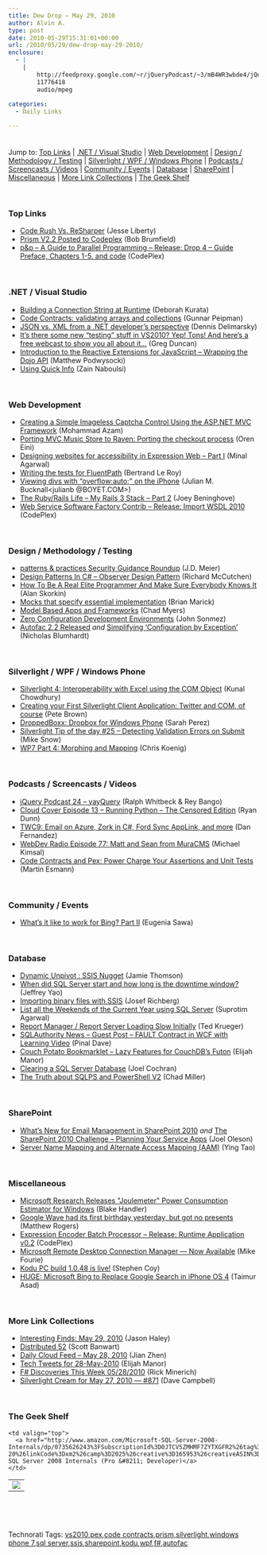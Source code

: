 ```yaml
---
title: Dew Drop – May 29, 2010
author: Alvin A.
type: post
date: 2010-05-29T15:31:01+00:00
url: /2010/05/29/dew-drop-may-29-2010/
enclosure:
  - |
    |
        http://feedproxy.google.com/~r/jQueryPodcast/~3/mB4WR3wbde4/jQueryPodcast-024-yayQuery.mp3
        11776418
        audio/mpeg
        
categories:
  - Daily Links

---
```

<div class="wlWriterHeaderFooter" style="float:none; margin:0px; padding:4px 0px 4px 0px;">
</div>

Jump to: [Top Links][1] | [.NET / Visual Studio][2] | [Web Development][3] | [Design / Methodology / Testing][4] | [Silverlight / WPF / Windows Phone][5] | [Podcasts / Screencasts / Videos][6] | [Community / Events][7] | [Database][8] | [SharePoint][9] | [Miscellaneous][10] | [More Link Collections][11] | [The Geek Shelf][12] 

&#160;

### <a name="top"></a>Top Links

  * [Code Rush Vs. ReSharper][13] (Jesse Liberty)
  * [Prism V2.2 Posted to Codeplex][14] (Bob Brumfield)
  * [p&p &#8211; A Guide to Parallel Programming &#8211; Release: Drop 4 &#8211; Guide Preface, Chapters 1-5, and code][15] (CodePlex)

&#160;

### <a name="dotnet"></a>.NET / Visual Studio

  * [Building a Connection String at Runtime][16] (Deborah Kurata)
  * [Code Contracts: validating arrays and collections][17] (Gunnar Peipman)
  * [JSON vs. XML from a .NET developer’s perspective][18] (Dennis Delimarsky)
  * [It’s there some new “testing” stuff in VS2010? Yep! Tons! And here’s a free webcast to show you all about it…][19] (Greg Duncan)
  * [Introduction to the Reactive Extensions for JavaScript – Wrapping the Dojo API][20] (Matthew Podwysocki)
  * [Using Quick Info][21] (Zain Naboulsi)

&#160;

### <a name="web"></a>Web Development

  * [Creating a Simple Imageless Captcha Control Using the ASP.NET MVC Framework][22] (Mohammad Azam)
  * [Porting MVC Music Store to Raven: Porting the checkout process][23] (Oren Eini)
  * [Designing websites for accessibility in Expression Web – Part I][24] (Minal Agarwal)
  * [Writing the tests for FluentPath][25] (Bertrand Le Roy)
  * [Viewing divs with “overflow:auto;” on the iPhone][26] (Julian M. Bucknall<julianb @BOYET.COM>)
  * [The Ruby/Rails Life &#8211; My Rails 3 Stack &#8211; Part 2][27] (Joey Beninghove)
  * [Web Service Software Factory Contrib &#8211; Release: Import WSDL 2010][28] (CodePlex)

&#160;

### <a name="design"></a>Design / Methodology / Testing

  * [patterns & practices Security Guidance Roundup][29] (J.D. Meier)
  * [Design Patterns In C# &#8211; Observer Design Pattern][30] (Richard McCutchen)
  * [How To Be A Real Elite Programmer And Make Sure Everybody Knows It][31] (Alan Skorkin)
  * [Mocks that specify essential implementation][32] (Brian Marick)
  * [Model Based Apps and Frameworks][33] (Chad Myers)
  * [Zero Configuration Development Environments][34] (John Sonmez)
  * [Autofac 2.2 Released][35] _and_&#160;[Simplifying ‘Configuration by Exception’][36] (Nicholas Blumhardt)

&#160;

### <a name="silverlight"></a>Silverlight / WPF / Windows Phone

  * [Silverlight 4: Interoperability with Excel using the COM Object][37] (Kunal Chowdhury)
  * [Creating your First Silverlight Client Application: Twitter and COM, of course][38] (Pete Brown)
  * [DroppedBoxx: Dropbox for Windows Phone][39] (Sarah Perez)
  * [Silverlight Tip of the day #25 – Detecting Validation Errors on Submit][40] (Mike Snow)
  * [WP7 Part 4: Morphing and Mapping][41] (Chris Koenig)

&#160;

### <a name="podcasts"></a>Podcasts / Screencasts / Videos

  * [jQuery Podcast 24 &#8211; yayQuery][42] (Ralph Whitbeck & Rey Bango)
  * [Cloud Cover Episode 13 &#8211; Running Python &#8211; The Censored Edition][43] (Ryan Dunn)
  * [TWC9: Email on Azure, Zork in C#, Ford Sync AppLink, and more][44] (Dan Fernandez)
  * [WebDev Radio Episode 77: Matt and Sean from MuraCMS][45] (Michael Kimsal)
  * [Code Contracts and Pex: Power Charge Your Assertions and Unit Tests][46] (Martin Esmann)

&#160;

### <a name="events"></a>Community / Events

  * [What&#8217;s it like to work for Bing? Part II][47] (Eugenia Sawa)

&#160;

### <a name="db"></a>Database

  * [Dynamic Unpivot : SSIS Nugget][48] (Jamie Thomson)
  * [When did SQL Server start and how long is the downtime window?][49] (Jeffrey Yao)
  * [Importing binary files with SSIS][50] (Josef Richberg)
  * [List all the Weekends of the Current Year using SQL Server][51] (Suprotim Agarwal)
  * [Report Manager / Report Server Loading Slow Initially][52] (Ted Krueger)
  * [SQLAuthority News – Guest Post – FAULT Contract in WCF with Learning Video][53] (Pinal Dave)
  * [Couch Potato Bookmarklet – Lazy Features for CouchDB’s Futon][54] (Elijah Manor)
  * [Clearing a SQL Server Database][55] (Joel Cochran)
  * [The Truth about SQLPS and PowerShell V2][56] (Chad Miller)

&#160;

### <a name="sp"></a>SharePoint

  * [What’s New for Email Management in SharePoint 2010][57] _and_&#160;[The SharePoint 2010 Challenge – Planning Your Service Apps][58] (Joel Oleson)
  * [Server Name Mapping and Alternate Access Mapping (AAM)][59] (Ying Tao)

&#160;

### <a name="misc"></a>Miscellaneous

  * [Microsoft Research Releases "Joulemeter" Power Consumption Estimator for Windows][60] (Blake Handler)
  * [Google Wave had its first birthday yesterday, but got no presents][61] (Matthew Rogers)
  * [Expression Encoder Batch Processor &#8211; Release: Runtime Application v0.2][62] (CodePlex)
  * [Microsoft Remote Desktop Connection Manager — Now Available][63] (Mike Fourie)
  * [Kodu PC build 1.0.48 is live!][64] (Stephen Coy)
  * [HUGE: Microsoft Bing to Replace Google Search in iPhone OS 4][65] (Taimur Asad)

&#160;

### <a name="links"></a>More Link Collections

  * [Interesting Finds: May 29, 2010][66] (Jason Haley)
  * [Distributed 52][67] (Scott Banwart)
  * [Daily Cloud Feed &#8211; May 28, 2010][68] (Jian Zhen)
  * [Tech Tweets for 28-May-2010][69] (Elijah Manor)
  * [F# Discoveries This Week 05/28/2010][70] (Rick Minerich)
  * [Silverlight Cream for May 27, 2010 &#8212; #871][71] (Dave Campbell)

&#160;

### <a name="shelf"></a>The Geek Shelf

<table border="0" cellspacing="0" cellpadding="0">
  <tr>
    <td>
      <img data-recalc-dims="1" decoding="async" src="https://i0.wp.com/ecx.images-amazon.com/images/I/51r%252Bg-B3bXL._SL160_.jpg?w=660" />
    </td>
    
    <td valign="top">
      <a href="http://www.amazon.com/Microsoft-SQL-Server-2008-Internals/dp/0735626243%3FSubscriptionId%3D0JTCV5ZMHMF7ZYTXGFR2%26tag%3Dalvinashcraft-20%26linkCode%3Dxm2%26camp%3D2025%26creative%3D165953%26creativeASIN%3D0735626243">Microsoft SQL Server 2008 Internals (Pro &#8211; Developer)</a>
    </td>
  </tr>
</table>

&#160;

<div style="padding-bottom: 0px; margin: 0px; padding-left: 0px; padding-right: 0px; display: inline; float: none; padding-top: 0px" id="scid:C16BAC14-9A3D-4c50-9394-FBFEF7A93539:e13689a3-d482-45a1-ade5-4344763b88db" class="wlWriterSmartContent">
  <!--dotnetkickit-->
</div>

&#160;

<div style="padding-bottom: 0px; margin: 0px; padding-left: 0px; padding-right: 0px; display: inline; float: none; padding-top: 0px" id="scid:0767317B-992E-4b12-91E0-4F059A8CECA8:df308629-5a52-477d-bc5d-d52a08325f10" class="wlWriterSmartContent">
  Technorati Tags: <a href="http://technorati.com/tags/vs2010" rel="tag">vs2010</a>,<a href="http://technorati.com/tags/pex" rel="tag">pex</a>,<a href="http://technorati.com/tags/code+contracts" rel="tag">code contracts</a>,<a href="http://technorati.com/tags/prism" rel="tag">prism</a>,<a href="http://technorati.com/tags/silverlight" rel="tag">silverlight</a>,<a href="http://technorati.com/tags/windows+phone+7" rel="tag">windows phone 7</a>,<a href="http://technorati.com/tags/sql+server" rel="tag">sql server</a>,<a href="http://technorati.com/tags/ssis" rel="tag">ssis</a>,<a href="http://technorati.com/tags/sharepoint" rel="tag">sharepoint</a>,<a href="http://technorati.com/tags/kodu" rel="tag">kodu</a>,<a href="http://technorati.com/tags/wpf" rel="tag">wpf</a>,<a href="http://technorati.com/tags/f%23" rel="tag">f#</a>,<a href="http://technorati.com/tags/autofac" rel="tag">autofac</a>
</div>

 [1]: https://morningdew-bpc6g3a0fgaxdxcu.eastus2-01.azurewebsites.net/#top
 [2]: https://morningdew-bpc6g3a0fgaxdxcu.eastus2-01.azurewebsites.net/#dotnet
 [3]: https://morningdew-bpc6g3a0fgaxdxcu.eastus2-01.azurewebsites.net/#web
 [4]: https://morningdew-bpc6g3a0fgaxdxcu.eastus2-01.azurewebsites.net/#design
 [5]: https://morningdew-bpc6g3a0fgaxdxcu.eastus2-01.azurewebsites.net/#silverlight
 [6]: https://morningdew-bpc6g3a0fgaxdxcu.eastus2-01.azurewebsites.net/#podcasts
 [7]: https://morningdew-bpc6g3a0fgaxdxcu.eastus2-01.azurewebsites.net/#events
 [8]: https://morningdew-bpc6g3a0fgaxdxcu.eastus2-01.azurewebsites.net/#db
 [9]: https://morningdew-bpc6g3a0fgaxdxcu.eastus2-01.azurewebsites.net/#sp
 [10]: https://morningdew-bpc6g3a0fgaxdxcu.eastus2-01.azurewebsites.net/#misc
 [11]: https://morningdew-bpc6g3a0fgaxdxcu.eastus2-01.azurewebsites.net/#links
 [12]: https://morningdew-bpc6g3a0fgaxdxcu.eastus2-01.azurewebsites.net/#shelf
 [13]: http://feedproxy.google.com/~r/JesseLiberty-SilverlightGeek/~3/TNubV8IgmkQ/
 [14]: http://blogs.msdn.com/b/bobbrum/archive/2010/05/28/prism-v2-2-posted-to-codeplex.aspx
 [15]: http://parallelpatterns.codeplex.com/releases/view/46053
 [16]: http://msmvps.com/blogs/deborahk/archive/2010/05/28/building-a-connection-string-at-runtime.aspx
 [17]: http://feedproxy.google.com/~r/gunnarpeipman/~3/B8N_MvpxKHA/code-contracts-validating-arrays-and-collections.aspx
 [18]: http://feeds.dzone.com/~r/zones/dotnet/~3/uqiVeMD7eWM/json-vs-xml-net-developer%E2%80%99s
 [19]: http://coolthingoftheday.blogspot.com/2010/05/its-there-some-new-testing-stuff-in.html
 [20]: http://codebetter.com/blogs/matthew.podwysocki/archive/2010/05/28/introduction-to-the-reactive-extensions-for-javascript-wrapping-the-dojo-api.aspx
 [21]: http://feedproxy.google.com/~r/zainnab/~3/jPyf-lQ17gg/using-quick-info-vstipedit0063.aspx
 [22]: http://www.highoncoding.com/Articles/693_Creating_a_Simple_Image_Less_Captcha_Control_Using_ASP_NET_MVC_Framework.aspx
 [23]: http://feedproxy.google.com/~r/AyendeRahien/~3/cdI4qRXUocU/porting-mvc-music-store-to-raven-porting-the-checkout-process.aspx
 [24]: http://feedproxy.google.com/~r/netCurryRecentArticles/~3/fyQPWQYzq2U/ShowArticle.aspx
 [25]: http://weblogs.asp.net/bleroy/archive/2010/05/28/writing-the-tests-for-fluentpath.aspx
 [26]: http://blog.boyet.com/blog/blog/viewing-divs-with-ldquo-overflow-auto-rdquo-on-the-iphone/
 [27]: http://feedproxy.google.com/~r/LosTechies/~3/wW9q1NJO6CM/the-ruby-rails-life-my-rails-3-stack-part-2.aspx
 [28]: http://wssfcontrib.codeplex.com/releases/view/46069
 [29]: http://blogs.msdn.com/b/jmeier/archive/2010/05/28/patterns-amp-practices-security-guidance-roundup.aspx
 [30]: http://feeds.dzone.com/~r/zones/dotnet/~3/nJGwdPxi5w0/design-patterns-c-observer
 [31]: http://www.skorks.com/2010/05/how-to-be-a-real-elite-programmer-and-make-sure-everybody-knows-it/
 [32]: http://www.exampler.com/blog/2010/05/28/mocks-that-specify-essential-implementation/
 [33]: http://feedproxy.google.com/~r/LosTechies/~3/3wcAa79QFoU/model-based-apps-and-frameworks.aspx
 [34]: http://simpleprogrammer.com/2010/05/28/zero-configuration-development-environments/
 [35]: http://nblumhardt.com/2010/05/autofac-2-2-released/
 [36]: http://nblumhardt.com/2010/05/simplifying-configuration-by-exception/
 [37]: http://feedproxy.google.com/~r/kunal2383/~3/iL9kXLfc5x4/silverlight-4-interoperability-with.html
 [38]: http://feedproxy.google.com/~r/PeteBrown/~3/XDYltJqE-dY/creating-your-first-silverlight-client-application-twitter-and-com-of-course
 [39]: http://on10.net/blogs/sarahintampa/DroppedBoxx-Dropbox-for-Windows-Phone/
 [40]: http://www.michaelsnow.com/2010/05/28/silverlight-tip-of-the-day-25-detecting-validation-errors-on-submit/
 [41]: http://feedproxy.google.com/~r/ChrisKoenig/~3/pkJ676PO1Rg/
 [42]: http://feedproxy.google.com/~r/jQueryPodcast/~3/mB4WR3wbde4/jQueryPodcast-024-yayQuery.mp3
 [43]: http://channel9.msdn.com/shows/Cloud+Cover/Cloud-Cover-Episode-13-Running-Python-the-censored-edition/
 [44]: http://channel9.msdn.com/shows/This+Week+On+Channel+9/TWC9-Email-on-Azure-Zork-in-C-Ford-Sync-AppLink-and-more/
 [45]: http://feedproxy.google.com/~r/WebdevradioPodcastHome/~3/YMtFLKhINQw/index.php
 [46]: http://channel9.msdn.com/posts/martinesmann/Code-Contracts-and-Pex-Power-Charge-Your-Assertions-and-Unit-Tests/
 [47]: http://feedproxy.google.com/~r/jobsblogscast/~3/Xz4b119gzbw/
 [48]: http://feedproxy.google.com/~r/jamiet/~3/s8oTRjz7KAU/dynamic-unpivot-ssis-nugget.aspx
 [49]: http://www.sqlservercentral.com/blogs/jeffrey_yao/archive/2010/05/28/when-did-sql-server-start-and-how-long-is-the-downtime-window.aspx
 [50]: http://www.sqlservercentral.com/blogs/josefrichberg/archive/2010/05/28/importing-binary-files-with-ssis.aspx
 [51]: http://feedproxy.google.com/~r/sqlservercurry/blog/~3/CYhRqluWCJQ/list-all-weekends-of-current-year-using.html
 [52]: http://blogs.lessthandot.com/index.php/DataMgmt/DBAdmin/reporting-services-loads-slow-first-time
 [53]: http://blog.sqlauthority.com/2010/05/29/sqlauthority-news-guest-post-fault-contract-in-wcf-with-learning-video/
 [54]: http://elijahmanor.com/webdevdotnet/post.aspx?id=fba41f2e-01ee-4fe6-9421-2b21d8acc2f0
 [55]: http://www.developingfor.net/sql-server/clearing-a-sql-server-database.html
 [56]: http://www.sqlservercentral.com/blogs/chadmiller/archive/2010/05/28/the-truth-about-sqlps-and-powershell-v2.aspx
 [57]: http://feedproxy.google.com/~r/JoelsSharepointLand/~3/NyK015g1kGw/ViewPost.aspx
 [58]: http://feedproxy.google.com/~r/JoelsSharepointLand/~3/pNOCAS_36E8/ViewPost.aspx
 [59]: http://blogs.msdn.com/b/enterprisesearch/archive/2010/05/28/server-name-mapping-and-alternate-access-mapping-aam.aspx
 [60]: http://bhandler.spaces.live.com/Blog/cns!70F64BC910C9F7F3!8682.entry
 [61]: http://www.pheedcontent.com/click.phdo?i=b8f7ef696621992ad51a2bb72f5f166a
 [62]: http://expressionbatch.codeplex.com/releases/view/46039
 [63]: http://mikefourie.wordpress.com/2010/05/28/microsoft-remote-desktop-connection-manager-now-available/
 [64]: http://community.research.microsoft.com/blogs/kodu/archive/2010/05/28/pc-build-1-0-48-is-live.aspx
 [65]: http://feedproxy.google.com/~r/RedmondPie/~3/1ftwWkbzgFk/
 [66]: http://jasonhaley.com/blog/post.aspx?id=59cf853b-c629-4e36-85b6-1723578c3dfe
 [67]: http://feedproxy.google.com/~r/roguetechnology/~3/PyB93ktG2Gk/
 [68]: http://feedproxy.google.com/~r/onsaas/~3/WMymbCplqSQ/
 [69]: http://elijahmanor.com/webdevdotnet/post.aspx?id=c2a8d68f-51ba-4b24-a332-616936d1c1b3
 [70]: http://www.atalasoft.com/cs/blogs/rickm/archive/2010/05/28/f-discoveries-this-week-05-28-2010.aspx
 [71]: http://geekswithblogs.net/WynApseTechnicalMusings/archive/2010/05/27/140119.aspx